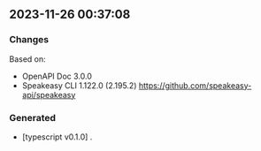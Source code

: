 

## 2023-11-26 00:37:08
### Changes
Based on:
- OpenAPI Doc 3.0.0 
- Speakeasy CLI 1.122.0 (2.195.2) https://github.com/speakeasy-api/speakeasy
### Generated
- [typescript v0.1.0] .